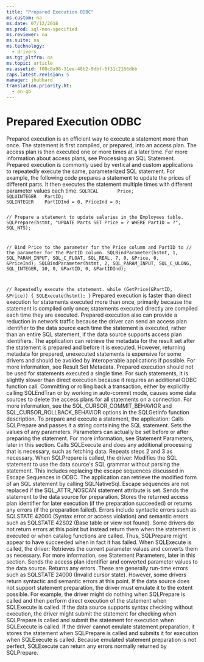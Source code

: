 ```yaml
---
title: "Prepared Execution ODBC"
ms.custom: na
ms.date: 07/12/2016
ms.prod: sql-non-specified
ms.reviewer: na
ms.suite: na
ms.technology: 
  - drivers
ms.tgt_pltfrm: na
ms.topic: article
ms.assetid: f08c8a98-31ee-48b2-9dbf-6f31c2166dbb
caps.latest.revision: 5
manager: jhubbard
translation.priority.ht: 
  - en-gb
---
```

# Prepared Execution ODBC
<?xml version="1.0" encoding="utf-8"?>
<developerConceptualDocument xmlns="http://ddue.schemas.microsoft.com/authoring/2003/5" xmlns:xlink="http://www.w3.org/1999/xlink" xmlns:xsi="http://www.w3.org/2001/XMLSchema-instance" xsi:schemaLocation="http://ddue.schemas.microsoft.com/authoring/2003/5 http://dduestorage.blob.core.windows.net/ddueschema/developer.xsd">
  <introduction>
    <para>Prepared execution is an efficient way to execute a statement more than once. The statement is first compiled, or <legacyItalic>prepared,</legacyItalic> into an access plan. The access plan is then executed one or more times at a later time. For more information about access plans, see <legacyLink xlink:href="96270c4f-2efd-4dc1-a985-ed7fd5658db2">Processing an SQL Statement</legacyLink>.</para>
    <para>Prepared execution is commonly used by vertical and custom applications to repeatedly execute the same, parameterized SQL statement. For example, the following code prepares a statement to update the prices of different parts. It then executes the statement multiple times with different parameter values each time.</para>
    <code>SQLREAL       Price;
SQLUINTEGER   PartID;
SQLINTEGER    PartIDInd = 0, PriceInd = 0;

// Prepare a statement to update salaries in the Employees table.
SQLPrepare(hstmt, "UPDATE Parts SET Price = ? WHERE PartID = ?", SQL_NTS);

// Bind Price to the parameter for the Price column and PartID to
// the parameter for the PartID column.
SQLBindParameter(hstmt, 1, SQL_PARAM_INPUT, SQL_C_FLOAT, SQL_REAL, 7, 0,
                  &amp;Price, 0, &amp;PriceInd);
SQLBindParameter(hstmt, 2, SQL_PARAM_INPUT, SQL_C_ULONG, SQL_INTEGER, 10, 0,
                  &amp;PartID, 0, &amp;PartIDInd);

// Repeatedly execute the statement.
while (GetPrice(&amp;PartID, &amp;Price)) {
   SQLExecute(hstmt);
}</code>
    <para>Prepared execution is faster than direct execution for statements executed more than once, primarily because the statement is compiled only once; statements executed directly are compiled each time they are executed. Prepared execution also can provide a reduction in network traffic because the driver can send an access plan identifier to the data source each time the statement is executed, rather than an entire SQL statement, if the data source supports access plan identifiers.</para>
    <para>The application can retrieve the metadata for the result set after the statement is prepared and before it is executed. However, returning metadata for prepared, unexecuted statements is expensive for some drivers and should be avoided by interoperable applications if possible. For more information, see <legacyLink xlink:href="6d134515-e34d-4563-96d7-8ad7714818fd">Result Set Metadata</legacyLink>.</para>
    <para>Prepared execution should not be used for statements executed a single time. For such statements, it is slightly slower than direct execution because it requires an additional ODBC function call.</para>
    <alert class="important">
      <para>Committing or rolling back a transaction, either by explicitly calling <legacyBold>SQLEndTran</legacyBold> or by working in auto-commit mode, causes some data sources to delete the access plans for all statements on a connection. For more information, see the SQL_CURSOR_COMMIT_BEHAVIOR and SQL_CURSOR_ROLLBACK_BEHAVIOR options in the <legacyLink xlink:href="49dceccc-d816-4ada-808c-4c6138dccb64">SQLGetInfo</legacyLink> function description.</para>
    </alert>
    <para>To prepare and execute a statement, the application:  </para>
    <list class="ordered">
      <listItem>
        <para>Calls <legacyBold>SQLPrepare</legacyBold> and passes it a string containing the SQL statement.</para>
      </listItem>
      <listItem>
        <para>Sets the values of any parameters. Parameters can actually be set before or after preparing the statement. For more information, see <legacyLink xlink:href="58d5b166-2578-4699-a560-1f1e6d86c49a">Statement Parameters</legacyLink>, later in this section.</para>
      </listItem>
      <listItem>
        <para>Calls <legacyBold>SQLExecute</legacyBold> and does any additional processing that is necessary, such as fetching data.</para>
      </listItem>
      <listItem>
        <para>Repeats steps 2 and 3 as necessary.</para>
      </listItem>
      <listItem>
        <para>When <legacyBold>SQLPrepare</legacyBold> is called, the driver: </para>
        <list class="bullet">
          <listItem>
            <para>Modifies the SQL statement to use the data source's SQL grammar without parsing the statement. This includes replacing the escape sequences discussed in <legacyLink xlink:href="cf229f21-6c38-4b5b-aca8-f1be0dfeb3d0">Escape Sequences in ODBC</legacyLink>. The application can retrieve the modified form of an SQL statement by calling <legacyBold>SQLNativeSql</legacyBold>. Escape sequences are not replaced if the SQL_ATTR_NOSCAN statement attribute is set.</para>
          </listItem>
          <listItem>
            <para>Sends the statement to the data source for preparation.</para>
          </listItem>
          <listItem>
            <para>Stores the returned access plan identifier for later execution (if the preparation succeeded) or returns any errors (if the preparation failed). Errors include syntactic errors such as SQLSTATE 42000 (Syntax error or access violation) and semantic errors such as SQLSTATE 42S02 (Base table or view not found). </para>
            <alert class="note">
              <para>Some drivers do not return errors at this point but instead return them when the statement is executed or when catalog functions are called. Thus, <legacyBold>SQLPrepare</legacyBold> might appear to have succeeded when in fact it has failed.</para>
            </alert>
          </listItem>
        </list>
      </listItem>
      <listItem>
        <para>When <legacyBold>SQLExecute</legacyBold> is called, the driver: </para>
        <list class="bullet">
          <listItem>
            <para>Retrieves the current parameter values and converts them as necessary. For more information, see <legacyLink xlink:href="58d5b166-2578-4699-a560-1f1e6d86c49a">Statement Parameters</legacyLink>, later in this section.</para>
          </listItem>
          <listItem>
            <para>Sends the access plan identifier and converted parameter values to the data source.</para>
          </listItem>
          <listItem>
            <para>Returns any errors. These are generally run-time errors such as SQLSTATE 24000 (Invalid cursor state). However, some drivers return syntactic and semantic errors at this point.</para>
          </listItem>
        </list>
      </listItem>
    </list>
    <para>If the data source does not support statement preparation, the driver must emulate it to the extent possible. For example, the driver might do nothing when <legacyBold>SQLPrepare</legacyBold> is called and then perform direct execution of the statement when <legacyBold>SQLExecute</legacyBold> is called.</para>
    <para>If the data source supports syntax checking without execution, the driver might submit the statement for checking when <legacyBold>SQLPrepare</legacyBold> is called and submit the statement for execution when <legacyBold>SQLExecute</legacyBold> is called.</para>
    <para>If the driver cannot emulate statement preparation, it stores the statement when <legacyBold>SQLPrepare</legacyBold> is called and submits it for execution when <legacyBold>SQLExecute</legacyBold> is called.</para>
    <para>Because emulated statement preparation is not perfect, <legacyBold>SQLExecute</legacyBold> can return any errors normally returned by <legacyBold>SQLPrepare</legacyBold>.</para>
  </introduction>
  <relatedTopics />
</developerConceptualDocument>